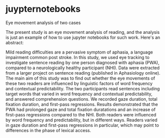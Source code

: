 # juypternotebooks
Eye movement analysis of two cases 

The present study is an eye movement analysis of reading, and the analysis is just an example of how to use jupyter notebooks for such work. Here's an abstract:

Mild reading difficulties are a pervasive symptom of aphasia, a language impairment common post stroke. In this study, we used eye tracking to investigate sentence reading by one person diagnosed with aphasia (PWA), compared to a neurologically healthy participant (NHI). Data were extracted from a larger project on sentence reading (published in Aphasiology online). The main aim of this study was to find out whether the eye movements of these two readers are influenced by linguistic factors of word frequency and contextual predictability. The two participants read sentences including target words that varied in word frequency and contextual predictability, and answered comprehension questions. We recorded gaze duration, total fixation duration, and first-pass regressions. Results demonstrated that the PWA had prolonged gaze and total fixation duratations and an increase of first-pass regressions compared to the NHI. Both readers were influenced by word frequency and predictability, but in different ways. Readers varied in gaze duration and first-pass regressions in particular, which may point to differences in the phase of lexical access.
